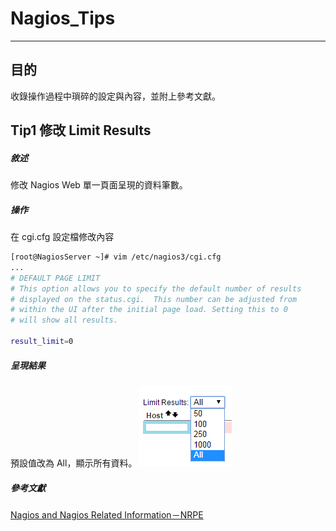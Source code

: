 # Nagios_Tips
---
## 目的
收錄操作過程中瑣碎的設定與內容，並附上參考文獻。

## Tip1	修改 Limit Results
##### 敘述
修改 Nagios Web 單一頁面呈現的資料筆數。
##### 操作
在 cgi.cfg 設定檔修改內容
```bash
[root@NagiosServer ~]# vim /etc/nagios3/cgi.cfg
...
# DEFAULT PAGE LIMIT
# This option allows you to specify the default number of results
# displayed on the status.cgi.  This number can be adjusted from
# within the UI after the initial page load. Setting this to 0
# will show all results.

result_limit=0
```
##### 呈現結果
預設值改為 All，顯示所有資料。
![Limit_Results](./Picture_Nagios/Limit_Results.png)
##### 參考文獻
[Nagios and Nagios Related Information－NRPE](http://sites.box293.com/nagios/guides/nrpe/proxying-or-double-hopping/nrpe)

